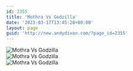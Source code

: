 ```yaml
---
id: 2355
title: 'Mothra Vs Godzilla'
date: '2023-03-17T13:45:28+00:00'
layout: page
guid: 'http://new.andydixon.com/?page_id=2355'
---
```


![Mothra Vs Godzilla](https://i0.wp.com/assets.g8x2.ldn.idrivee2-23.com/posters/Mothra%20Vs%20Godzilla%2001.jpg?w=1200&ssl=1 "Mothra Vs Godzilla")  
![Mothra Vs Godzilla](https://i0.wp.com/assets.g8x2.ldn.idrivee2-23.com/posters/Mothra%20Vs%20Godzilla%2002.jpg?w=1200&ssl=1 "Mothra Vs Godzilla")  
![Mothra Vs Godzilla](https://i0.wp.com/assets.g8x2.ldn.idrivee2-23.com/posters/Mothra%20Vs%20Godzilla%2003.jpg?w=1200&ssl=1 "Mothra Vs Godzilla")